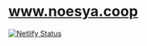 # www.noesya.coop

[![Netlify Status](https://api.netlify.com/api/v1/badges/25ff53c5-40bd-4c56-9405-a7c16a4aac4e/deploy-status)](https://app.netlify.com/sites/noesya/deploys)
